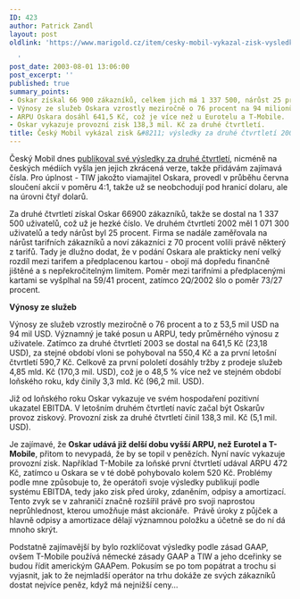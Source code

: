 ```yaml
---
ID: 423
author: Patrick Zandl
layout: post
oldlink: 'https://www.marigold.cz/item/cesky-mobil-vykazal-zisk-vysledky-za-druhe-ctvrtleti-2003

  '
post_date: 2003-08-01 13:06:00
post_excerpt: ''
published: true
summary_points:
- Oskar získal 66 900 zákazníků, celkem jich má 1 337 500, nárůst 25 procent.
- Výnosy ze služeb Oskara vzrostly meziročně o 76 procent na 94 milionů USD.
- ARPU Oskara dosáhl 641,5 Kč, což je více než u Eurotelu a T-Mobile.
- Oskar vykazuje provozní zisk 138,3 mil. Kč za druhé čtvrtletí.
title: Český Mobil vykázal zisk &#8211; výsledky za druhé čtvrtletí 2003
---
```


Český Mobil dnes <A href="http://www.oskarmobil.cz/about_oskar/viewnews_cz.php3?id=195">publikoval své výsledky za druhé čtvrtletí</A>, nicméně na českých médiích vyšla jen jejich zkrácená verze, takže přidávám zajímavá čísla. Pro úplnost - TIW jakožto viamajitel Oskara, provedl v průběhu června sloučení akcií v poměru 4:1, takže už se neobchodují pod hranicí dolaru, ale na úrovni čtyř dolarů. 
<p>
Za druhé čtvrtletí získal Oskar 66900 zákazníků, takže se dostal na 1 337 500 uživatelů, což už je hezké číslo. Ve druhém čtvrtletí 2002 měl 1 071 300 uživatelů a tedy nárůst byl 25 procent. Firma se nadále zaměřovala na nárůst tarifních zákazníků a noví zákazníci z 70 procent volili právě některý z tarifů. Tady je dlužno dodat, že v podání Oskara ale prakticky není velký rozdíl mezi tarifem a předplacenou kartou - obojí má dopředu finančně jištěné a s nepřekročitelným limitem. Poměr mezi tarifními a předplacenými kartami se vyšplhal na 59/41 procent, zatímco 2Q/2002 šlo o poměr 73/27 procent. 
<p>
<STRONG>Výnosy ze služeb</STRONG> 
<p>
Výnosy ze služeb vzrostly meziročně o 76 procent a to z 53,5 mil USD na 94 mil USD. Významný je také posun u ARPU, tedy průměrného výnosu z uživatele. Zatímco za druhé čtvrtletí 2003 se dostal na 641,5 Kč (23,18 USD), za stejné období vloni se pohyboval na 550,4 Kč a za první letošní čtvrtletí 590,7 Kč. Celkově za první pololetí dosáhly tržby z prodeje služeb 4,85 mld. Kč (170,3 mil. USD), což je o 48,5 % více než ve stejném období loňského roku, kdy činily 3,3 mld. Kč (96,2 mil. USD). 
<p>
Již od loňského roku Oskar vykazuje ve svém hospodaření pozitivní ukazatel EBITDA. V letošním druhém čtvrtletí navíc začal být Oskarův provoz ziskový. Provozní zisk za druhé čtvrtletí činil 138,3 mil. Kč (5,1 mil. USD). 
<p>
Je zajímavé, že <STRONG>Oskar udává již delší dobu vyšší ARPU, než Eurotel a T-Mobile</STRONG>, přitom to nevypadá, že by se topil v penězích. Nyní navíc vykazuje provozní zisk. Například T-Mobile za loňské první čtvrtletí udával ARPU 472 Kč, zatímco u Oskara se v té době pohybovalo kolem 520 Kč. Problémy podle mne způsobuje to, že operátoři svoje výsledky publikují podle systému EBITDA, tedy jako zisk před úroky, zdaněním, odpisy a amortizací. Tento zvyk se v zahraničí značně rozšířil právě pro svoji naprostou neprůhlednost, kterou umožňuje mást akcionáře.&#160;&#160;Právě úroky z půjček a hlavně odpisy a amortizace dělají významnou položku a účetně se do ní dá mnoho skrýt. 
<p>
Podstatně zajímavější by bylo rozklíčovat výsledky podle zásad GAAP, ovšem T-Mobile používá německé zásady GAAP a TIW a jeho dceřinky se budou řídit americkým GAAPem. Pokusím se po tom popátrat a trochu si vyjasnit, jak to že nejmladší operátor na trhu dokáže ze svých zákazníků dostat nejvíce peněz, když má nejnižší ceny... </p>